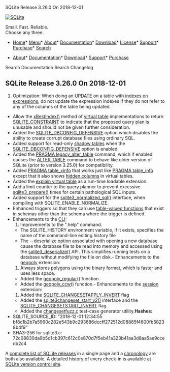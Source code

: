 




SQLite Release 3\.26\.0 On 2018\-12\-01




[![SQLite](../images/sqlite370_banner.gif)](../index.html)


Small. Fast. Reliable.  
Choose any three.


* [Home](../index.html)* [Menu](javascript:void(0))* [About](../about.html)* [Documentation](../docs.html)* [Download](../download.html)* [License](../copyright.html)* [Support](../support.html)* [Purchase](../prosupport.html)* [Search](javascript:void(0))




* [About](../about.html)* [Documentation](../docs.html)* [Download](../download.html)* [Support](../support.html)* [Purchase](../prosupport.html)






Search Documentation
Search Changelog







## SQLite Release 3\.26\.0 On 2018\-12\-01

1. Optimization: When doing an [UPDATE](../lang_update.html) on a table with [indexes on expressions](../expridx.html),
 do not update the expression indexes if they do not refer to any of the columns
 of the table being updated.
- Allow the [xBestIndex()](../vtab.html#xbestindex) method of [virtual table](../vtab.html) implementations to return
 [SQLITE\_CONSTRAINT](../rescode.html#constraint) to indicate that the proposed query plan is unusable and
 should not be given further consideration.
- Added the [SQLITE\_DBCONFIG\_DEFENSIVE](../c3ref/c_dbconfig_defensive.html#sqlitedbconfigdefensive) option which disables the ability to
 create corrupt database files using ordinary SQL.
- Added support for read\-only [shadow tables](../vtab.html#xshadowname) when the [SQLITE\_DBCONFIG\_DEFENSIVE](../c3ref/c_dbconfig_defensive.html#sqlitedbconfigdefensive)
 option is enabled.
- Added the [PRAGMA legacy\_alter\_table](../pragma.html#pragma_legacy_alter_table) command, which if enabled causes the
 [ALTER TABLE](../lang_altertable.html) command to behave like older version of SQLite (prior to
 version 3\.25\.0\) for compatibility.
- Added [PRAGMA table\_xinfo](../pragma.html#pragma_table_xinfo) that works just like [PRAGMA table\_info](../pragma.html#pragma_table_info)
 except that it also shows [hidden columns](../vtab.html#hiddencol) in virtual tables.
- Added the [explain virtual table](https://sqlite.org/src/file/ext/misc/explain.c)
 as a run\-time loadable extension.
- Add a limit counter to the query planner to prevent excessive
 [sqlite3\_prepare()](../c3ref/prepare.html) times for certain pathological SQL inputs.
- Added support for the [sqlite3\_normalized\_sql()](../c3ref/expanded_sql.html) interface, when compiling
 with SQLITE\_ENABLE\_NORMALIZE.
- Enhanced triggers so that they can use [table\-valued functions](../vtab.html#tabfunc2) that
 exist in schemas other than the schema where the trigger is defined.
- Enhancements to the [CLI](../cli.html):
	1. Improvements to the ".help" command.
	 - The SQLITE\_HISTORY environment variable, if it exists,
	 specifies the name of the command\-line editing history file
	 - The \-\-deserialize option associated with opening a new database cause the
	 database file to be read into memory and accessed using the
	 [sqlite3\_deserialize()](../c3ref/deserialize.html) API. This simplifies running tests on a database
	 without modifying the file on disk.- Enhancements to the [geopoly](../geopoly.html) extension:
	1. Always stores polygons
	 using the binary format, which is faster and uses less space.
	 - Added the [geopoly\_regular()](../geopoly.html#regpoly) function.
	 - Added the [geopoly\_ccw()](../geopoly.html#ccw) function.- Enhancements to the [session](../sessionintro.html) extension:
	1. Added the [SQLITE\_CHANGESETAPPLY\_INVERT](../session/c_changesetapply_fknoaction.html) flag
	 - Added the [sqlite3changeset\_start\_v2()](../session/sqlite3changeset_start.html) interface and the
	 [SQLITE\_CHANGESETSTART\_INVERT](../session/c_changesetstart_invert.html) flag.
	 - Added the
	 [changesetfuzz.c](https://sqlite.org/src/file/ext/session/changesetfuzz.c)
	 test\-case generator utility.**Hashes:**
- SQLITE\_SOURCE\_ID: "2018\-12\-01 12:34:55 bf8c1b2b7a5960c282e543b9c293686dccff272512d08865f4600fb58238b4f9"
- SHA3\-256 for sqlite3\.c: 72c08830da9b5d1cb397c612c0e870d7f5eb41a323b41aa3d8aa5ae9ccedb2c4



A [complete list of SQLite releases](../changes.html)
 in a single page and a [chronology](../chronology.html) are both also available.
 A detailed history of every
 check\-in is available at
 [SQLite version control site](https://www.sqlite.org/src/timeline).


